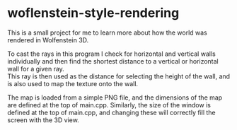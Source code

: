 # woflenstein-style-rendering

This is a small project for me to learn more about how the world was rendered in Wolfenstein 3D.

To cast the rays in this program I check for horizontal and vertical walls individually and then find the shortest distance to a vertical or horizontal wall for a given ray.  
This ray is then used as the distance for selecting the height of the wall, and is also used to map the texture onto the wall.

The map is loaded from a simple PNG file, and the dimensions of the map are defined at the top of main.cpp. Similarly, the size of the window is defined at the top of main.cpp,
and changing these will correctly fill the screen with the 3D view.
